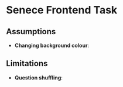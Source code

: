 # Senece Frontend Task

## Assumptions

- **Changing background colour**: 

## Limitations

- **Question shuffling**: 
